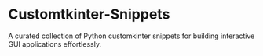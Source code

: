 # Customtkinter-Snippets
A curated collection of Python customkinter snippets for building interactive GUI applications effortlessly.
